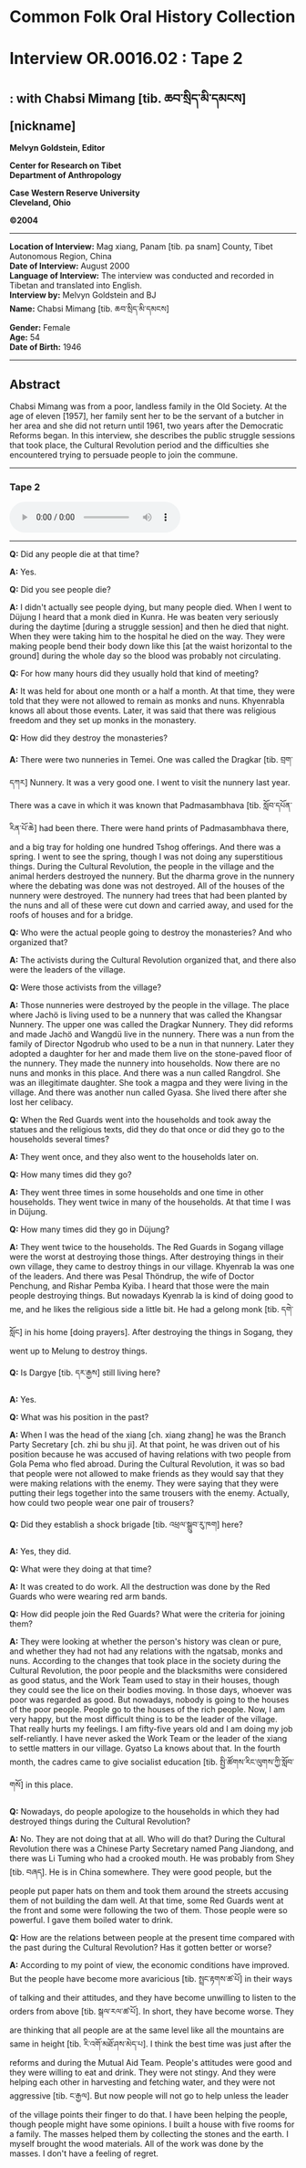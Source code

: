 # Common Folk Oral History Collection  
# Interview OR.0016.02 : Tape 2  
##  : with Chabsi Mimang [tib. ཆབ་སྲིད་མི་དམངས] [nickname]  
  
**Melvyn Goldstein, Editor**  

**Center for Research on Tibet**  
**Department of Anthropology**  

**Case Western Reserve University**  
**Cleveland, Ohio**  

**©2004**  

---  
**Location of Interview:** Mag xiang, Panam [tib. pa snam] County, Tibet Autonomous
						Region, China  
**Date of Interview:** August 2000  
**Language of Interview:** The interview was conducted and recorded in Tibetan and translated into English.  
**Interview by:** Melvyn Goldstein and BJ  
**Name:** Chabsi Mimang [tib. ཆབ་སྲིད་མི་དམངས]  
**Gender:** Female  
**Age:** 54  
**Date of Birth:** 1946  
  
---  
## Abstract  

 Chabsi Mimang was from a poor, landless family in the Old Society. At the age of eleven [1957], her family sent her to be the servant of a butcher in her area and she did not return until 1961, two years after the Democratic Reforms began. In this interview, she describes the public struggle sessions that took place, the Cultural Revolution period and the difficulties she encountered trying to persuade people to join the commune.   

---  
### Tape 2  

<audio controls>
<source src="https://tile.loc.gov/storage-services/service/asian/asiantoha/OR_0016_02/OR_0016_02.mp3" type="audio/mp3">
Your browser does not support the audio element.
</audio>  

---

**Q:**  Did any people die at that time?   

**A:**  Yes.   

**Q:**  Did you see people die?   

**A:**  I didn't actually see people dying, but many people died. When I went to Düjung I heard that a monk died in Kunra. He was beaten very seriously during the daytime [during a struggle session] and then he died that night. When they were taking him to the hospital he died on the way. They were making people bend their body down like this [at the waist horizontal to the ground] during the whole day so the blood was probably not circulating.   

**Q:**  For how many hours did they usually hold that kind of meeting?  

**A:**  It was held for about one month or a half a month. At that time, they were told that they were not allowed to remain as monks and nuns. Khyenrabla knows all about those events. Later, it was said that there was religious freedom and they set up monks in the monastery.   

**Q:**  How did they destroy the monasteries?   

**A:**  There were two nunneries in Temei. One was called the Dragkar [tib. བྲག་དཀར] Nunnery. It was a very good one. I went to visit the nunnery last year. There was a cave in which it was known that Padmasambhava [tib. སློབ་དཔོན་རིན་པོ་ཆེ] had been there. There were hand prints of Padmasambhava there, and a big tray for holding one hundred Tshog offerings. And there was a spring. I went to see the spring, though I was not doing any superstitious things. During the Cultural Revolution, the people in the village and the animal herders destroyed the nunnery. But the <span class="tooltip" data-text="[tib. chöra (ཆོས་ར)] The walled-in grove in monasteries (monastic colleges) where monks go to study/practice debating.">dharma grove</span> in the nunnery where the debating was done was not destroyed. All of the houses of the nunnery were destroyed. The nunnery had trees that had been planted by the nuns and all of these were cut down and carried away, and used for the roofs of houses and for a bridge.   

**Q:**  Who were the actual people going to destroy the monasteries? And who organized that?   

**A:**  The activists during the Cultural Revolution organized that, and there also were the leaders of the village.   

**Q:**  Were those activists from the village?   

**A:**  Those nunneries were destroyed by the people in the village. The place where Jachö is living used to be a nunnery that was called the Khangsar Nunnery. The upper one was called the Dragkar Nunnery. They did reforms and made Jachö and Wangdü live in the nunnery. There was a nun from the family of Director Ngodrub who used to be a nun in that nunnery. Later they adopted a daughter for her and made them live on the stone-paved floor of the nunnery. They made the nunnery into households. Now there are no nuns and monks in this place. And there was a nun called Rangdrol. She was an illegitimate daughter. She took a <span class="tooltip" data-text="[tib. མག་པ] A groom who moved matrilocally at marriage to the household of his bride and became part of her household. In Tibet, the normal custom was the opposite, i.e., women moved to the households of their husband at marriage.">magpa</span> and they were living in the village. And there was another nun called Gyasa. She lived there after she lost her celibacy.   

**Q:**  When the Red Guards went into the households and took away the statues and the religious texts, did they do that once or did they go to the households several times?   

**A:**  They went once, and they also went to the households later on.   

**Q:**  How many times did they go?   

**A:**  They went three times in some households and one time in other households. They went twice in many of the households. At that time I was in Düjung.   

**Q:**  How many times did they go in Düjung?   

**A:**  They went twice to the households. The Red Guards in Sogang village were the worst at destroying those things. After destroying things in their own village, they came to destroy things in our village. Khyenrab la was one of the leaders. And there was Pesal Thöndrup, the wife of Doctor Penchung, and Rishar Pemba Kyiba. I heard that those were the main people destroying things. But nowadays Kyenrab la is kind of doing good to me, and he likes the religious side a little bit. He had a <span class="tooltip" data-text="[tib. དགེ་སློང] A monk who has taken the full set of vows.">gelong</span> monk [tib. དགེ་སློང] in his home [doing prayers]. After destroying the things in Sogang, they went up to Melung to destroy things.   

**Q:**  Is Dargye [tib. དར་རྒྱས] still living here?   

**A:**  Yes.   

**Q:**  What was his position in the past?   

**A:**  When I was the head of the <span class="tooltip" data-text="[ch. 乡] An administrative unit that contains several villages. It is sometimes called a rural township in the literature on China. Several xiang are part of a xian (county).">xiang</span> [ch. xiang zhang] he was the Branch Party Secretary [ch. zhi bu shu ji]. At that point, he was driven out of his position because he was accused of having relations with two people from Gola Pema who fled abroad. During the Cultural Revolution, it was so bad that people were not allowed to make friends as they would say that they were making relations with the enemy. They were saying that they were putting their legs together into the same trousers with the enemy. Actually, how could two people wear one pair of trousers?   

**Q:**  Did they establish a <span class="tooltip" data-text="[tib. འཕྲལ་སྒྲུབ་རུ་ཁག] An organization of activists who undertook difficult and laborious tasks and who often took the lead in political campaigns.">shock brigade</span> [tib. འཕྲལ་སྒྲུབ་རུ་ཁག] here?   

**A:**  Yes, they did.   

**Q:**  What were they doing at that time?   

**A:**  It was created to do work. All the destruction was done by the Red Guards who were wearing red arm bands.   

**Q:**  How did people join the Red Guards? What were the criteria for joining them?   

**A:**  They were looking at whether the person's history was clean or pure, and whether they had not had any relations with the <span class="tooltip" data-text="[tib. མངའ་ཚབ; ch. 领主代理人] Agents of the lords of manorial estates (as classified by the Chinese Communist Party), for example estate managers.">ngatsab</span>, monks and nuns. According to the changes that took place in the society during the Cultural Revolution, the poor people and the blacksmiths were considered as good status, and the Work Team used to stay in their houses, though they could see the lice on their bodies moving. In those days, whoever was poor was regarded as good. But nowadays, nobody is going to the houses of the poor people. People go to the houses of the rich people. Now, I am very happy, but the most difficult thing is to be the leader of the village. That really hurts my feelings. I am fifty-five years old and I am doing my job self-reliantly. I have never asked the Work Team or the leader of the <span class="tooltip" data-text="[ch. 乡] An administrative unit that contains several villages. It is sometimes called a rural township in the literature on China. Several xiang are part of a xian (county).">xiang</span> to settle matters in our village. Gyatso La knows about that. In the fourth month, the cadres came to give socialist education [tib. སྤྱི་ཚོགས་རིང་ལུགས་ཀྱི་སློབ་གསོ] in this place.   

**Q:**  Nowadays, do people apologize to the households in which they had destroyed things during the Cultural Revolution?   

**A:**  No. They are not doing that at all. Who will do that? During the Cultural Revolution there was a Chinese Party Secretary named Pang Jiandong, and there was Li Tuming who had a crooked mouth. He was probably from Shey [tib. བཞད]. He is in China somewhere. They were good people, but the people put paper hats on them and took them around the streets accusing them of not building the dam well. At that time, some Red Guards went at the front and some were following the two of them. Those people were so powerful. I gave them boiled water to drink.   

**Q:**  How are the relations between people at the present time compared with the past during the Cultural Revolution? Has it gotten better or worse?   

**A:**  According to my point of view, the economic conditions have improved. But the people have become more avaricious [tib. སྤྲང་རྟགས་ཚ་པོ] in their ways of talking and their attitudes, and they have become unwilling to listen to the orders from above [tib. སྒལ་རལ་ཚ་པོ]. In short, they have become worse. They are thinking that all people are at the same level like all the mountains are same in height [tib. རི་འགོ་མཐོ་ཤས་མེད་པ]. I think the best time was just after the reforms and during the Mutual Aid Team. People's attitudes were good and they were willing to eat and drink. They were not stingy. And they were helping each other in harvesting and fetching water, and they were not aggressive [tib. ང་རྒྱལ]. But now people will not go to help unless the leader of the village points their finger to do that. I have been helping the people, though people might have some opinions. I built a house with five rooms for a family. The masses helped them by collecting the stones and the earth. I myself brought the wood materials. All of the work was done by the masses. I don't have a feeling of regret.   

